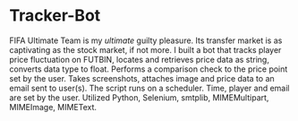 # Tracker-Bot
FIFA Ultimate Team is my *ultimate* guilty pleasure. Its transfer market is as captivating as the stock market, if not more. I built a bot that tracks player price fluctuation on FUTBIN, locates and retrieves price data as string, converts data type to float. Performs a comparison check to the price point set by the user. Takes screenshots, attaches image and price data to an email sent to user(s). The script runs on a scheduler. Time, player and email are set by the user. Utilized Python, Selenium, smtplib, MIMEMultipart, MIMEImage, MIMEText.
